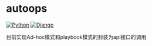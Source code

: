 # autoops
[![Python](https://img.shields.io/badge/python-3.6-brightgreen.svg?style=flat)](https://www.python.org/)
[![Django](https://img.shields.io/badge/django-1.11-blue.svg)](https://www.djangoproject.com/)

目前实现Ad-hoc模式和playbook模式的封装为api接口的调用
